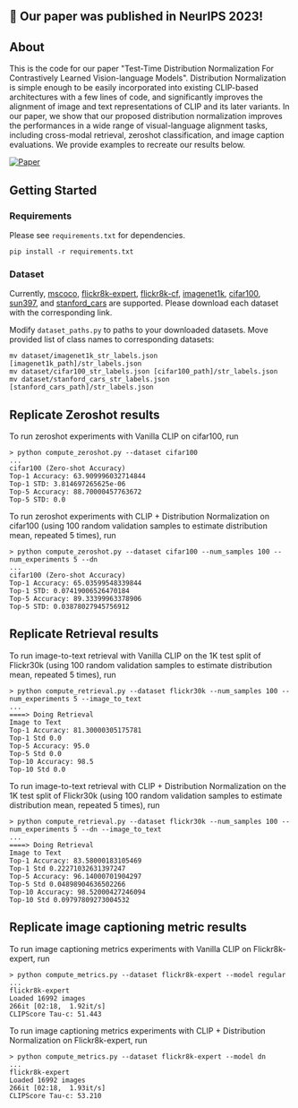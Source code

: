 ## :tada: Our paper was published in NeurIPS 2023!

## About
This is the code for our paper "Test-Time Distribution Normalization For Contrastively Learned Vision-language Models". Distribution Normalization is simple enough to be easily incorporated into existing CLIP-based architectures with a few lines of code, and significantly improves the alignment of image and text representations of CLIP and its later variants. In our paper, we show that our proposed distribution normalization improves the performances in a wide range of visual-language alignment tasks, including cross-modal retrieval, zeroshot classification, and image caption evaluations. We provide examples to recreate our results below.

[![Paper](https://img.shields.io/badge/paper-2302.11084-B31B1B.svg?style=for-the-badge&logo=arxiv)](https://arxiv.org/abs/2302.11084)

## Getting Started
### Requirements
Please see <code>requirements.txt</code> for dependencies.

```
pip install -r requirements.txt
```

### Dataset
Currently, [mscoco](https://cocodataset.org/#download), [flickr8k-expert](https://www.kaggle.com/datasets/sayanf/flickr8k), [flickr8k-cf](https://www.kaggle.com/datasets/sayanf/flickr8k), [imagenet1k](https://www.image-net.org/download.php), [cifar100](https://www.cs.toronto.edu/~kriz/cifar.html), [sun397](https://vision.princeton.edu/projects/2010/SUN/), and [stanford_cars](https://ai.stanford.edu/~jkrause/cars/car_dataset.html) are supported. Please download each dataset with the corresponding link.

Modify <code>dataset_paths.py</code> to paths to your downloaded datasets. Move provided list of class names to corresponding datasets:

```
mv dataset/imagenet1k_str_labels.json [imagenet1k_path]/str_labels.json
mv dataset/cifar100_str_labels.json [cifar100_path]/str_labels.json
mv dataset/stanford_cars_str_labels.json [stanford_cars_path]/str_labels.json
```

## Replicate Zeroshot results
To run zeroshot experiments with Vanilla CLIP on cifar100, run
```
> python compute_zeroshot.py --dataset cifar100
...
cifar100 (Zero-shot Accuracy)
Top-1 Accuracy: 63.909996032714844
Top-1 STD: 3.814697265625e-06
Top-5 Accuracy: 88.70000457763672
Top-5 STD: 0.0
```

To run zeroshot experiments with CLIP + Distribution Normalization on cifar100 (using 100 random validation samples to estimate distribution mean, repeated 5 times), run
```
> python compute_zeroshot.py --dataset cifar100 --num_samples 100 --num_experiments 5 --dn
...
cifar100 (Zero-shot Accuracy)
Top-1 Accuracy: 65.03599548339844
Top-1 STD: 0.07419006526470184
Top-5 Accuracy: 89.33399963378906
Top-5 STD: 0.03878027945756912
```


## Replicate Retrieval results
To run image-to-text retrieval with Vanilla CLIP on the 1K test split of Flickr30k (using 100 random validation samples to estimate distribution mean, repeated 5 times), run
```
> python compute_retrieval.py --dataset flickr30k --num_samples 100 --num_experiments 5 --image_to_text
...
====> Doing Retrieval
Image to Text
Top-1 Accuracy: 81.30000305175781
Top-1 Std 0.0
Top-5 Accuracy: 95.0
Top-5 Std 0.0
Top-10 Accuracy: 98.5
Top-10 Std 0.0
```

To run image-to-text retrieval with CLIP + Distribution Normalization on the 1K test split of Flickr30k (using 100 random validation samples to estimate distribution mean, repeated 5 times), run
```
> python compute_retrieval.py --dataset flickr30k --num_samples 100 --num_experiments 5 --dn --image_to_text
...
====> Doing Retrieval
Image to Text
Top-1 Accuracy: 83.58000183105469
Top-1 Std 0.22271032631397247
Top-5 Accuracy: 96.14000701904297
Top-5 Std 0.04898904636502266
Top-10 Accuracy: 98.52000427246094
Top-10 Std 0.09797809273004532
```

## Replicate image captioning metric results
To run image captioning metrics experiments with Vanilla CLIP on Flickr8k-expert, run
```
> python compute_metrics.py --dataset flickr8k-expert --model regular
...
flickr8k-expert
Loaded 16992 images
266it [02:18,  1.92it/s]
CLIPScore Tau-c: 51.443
```
To run image captioning metrics experiments with CLIP + Distribution Normalization on Flickr8k-expert, run
```
> python compute_metrics.py --dataset flickr8k-expert --model dn
...
flickr8k-expert
Loaded 16992 images
266it [02:18,  1.93it/s]
CLIPScore Tau-c: 53.210
```



